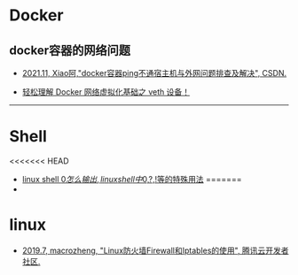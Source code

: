 
# Docker
## docker容器的网络问题
- [2021.11, Xiao阿,"docker容器ping不通宿主机与外网问题排查及解决", CSDN.](https://blog.csdn.net/qq_35641923/article/details/121549499)

- [轻松理解 Docker 网络虚拟化基础之 veth 设备！](https://blog.csdn.net/zhangyanfei01/article/details/120330239)


---
# Shell

<<<<<<< HEAD
- [linux shell $0怎么输出,linux shell中$0,$?,$!等的特殊用法](https://blog.csdn.net/weixin_29438011/article/details/116910595)
=======
- 


# linux
- [2019.7, macrozheng, "Linux防火墙Firewall和Iptables的使用", 腾讯云开发者社区.](https://cloud.tencent.com/developer/article/1468489?from=15425)